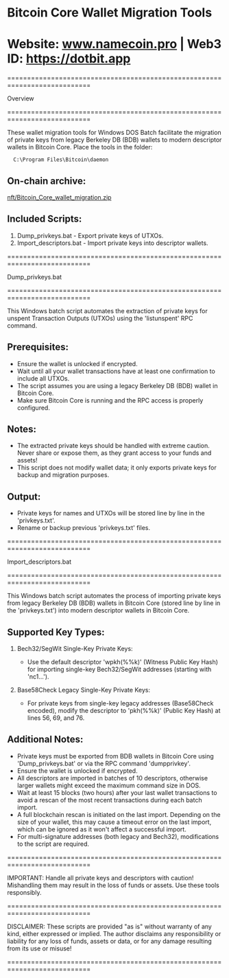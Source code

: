 

 #                      Bitcoin Core Wallet Migration Tools

 #            Website: www.namecoin.pro | Web3 ID: https://dotbit.app


===========================================================================

  Overview
  
===========================================================================

  These wallet migration tools for Windows DOS Batch facilitate the migration of 
  private keys from legacy Berkeley DB (BDB) wallets to modern descriptor wallets 
  in Bitcoin Core. Place the tools in the folder:

      C:\Program Files\Bitcoin\daemon

  On-chain archive:
  -----------------
  [nft/Bitcoin_Core_wallet_migration.zip](https://namecoin.online/explorer/details.php?q=nft%2FBitcoin_Core_wallet_migration.zip)

  Included Scripts:
  -----------------
  1. Dump_privkeys.bat  - Export private keys of UTXOs.
  2. Import_descriptors.bat  - Import private keys into descriptor wallets.

===========================================================================

  Dump_privkeys.bat
  
===========================================================================

  This Windows batch script automates the extraction of private keys for
  unspent Transaction Outputs (UTXOs) using the 'listunspent' RPC command.

  Prerequisites:
  --------------
  - Ensure the wallet is unlocked if encrypted.
  - Wait until all your wallet transactions have at least one confirmation to include all UTXOs.
  - The script assumes you are using a legacy Berkeley DB (BDB) wallet in Bitcoin Core.
  - Make sure Bitcoin Core is running and the RPC access is properly configured.

  Notes:
  ------
  - The extracted private keys should be handled with extreme caution.
    Never share or expose them, as they grant access to your funds and assets!
  - This script does not modify wallet data; it only exports private keys for 
    backup and migration purposes.

  Output:
  -------
  - Private keys for names and UTXOs will be stored line by line in the 'privkeys.txt'. 
  - Rename or backup previous 'privkeys.txt' files.

===========================================================================

  Import_descriptors.bat
  
===========================================================================

  This Windows batch script automates the process of importing private keys from 
  legacy Berkeley DB (BDB) wallets in Bitcoin Core (stored line by line in the 
  'privkeys.txt') into modern descriptor wallets in Bitcoin Core.

  Supported Key Types:
  ---------------------
  1. Bech32/SegWit Single-Key Private Keys:
     - Use the default descriptor 'wpkh(%%k)' (Witness Public Key Hash) for importing 
       single-key Bech32/SegWit addresses (starting with 'nc1...').

  2. Base58Check Legacy Single-Key Private Keys:
     - For private keys from single-key legacy addresses (Base58Check encoded), 
       modify the descriptor to 'pkh(%%k)' (Public Key Hash) at lines 56, 69, and 76.

  Additional Notes:
  -----------------
  - Private keys must be exported from BDB wallets in Bitcoin Core using 
    'Dump_privkeys.bat' or via the RPC command 'dumpprivkey'.
  - Ensure the wallet is unlocked if encrypted.
  - All descriptors are imported in batches of 10 descriptors, otherwise larger 
    wallets might exceed the maximum command size in DOS.
  - Wait at least 15 blocks (two hours) after your last wallet transactions to avoid 
    a rescan of the most recent transactions during each batch import.
  - A full blockchain rescan is initiated on the last import. Depending on the size 
    of your wallet, this may cause a timeout error on the last import, which can 
    be ignored as it won't affect a successful import.
  - For multi-signature addresses (both legacy and Bech32), modifications to the 
    script are required.

===========================================================================

  IMPORTANT: Handle all private keys and descriptors with caution! Mishandling them 
  may result in the loss of funds or assets. Use these tools responsibly.
  
===========================================================================

  DISCLAIMER: These scripts are provided "as is" without warranty of any kind,
  either expressed or implied. The author disclaims any responsibility or liability
  for any loss of funds, assets or data, or for any damage resulting
  from its use or misuse!
  
===========================================================================

